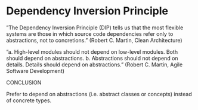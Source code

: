 # Dependency Inversion Principle

”The Dependency Inversion Principle (DIP) tells us that the most flexible 
systems are those in which source code dependencies refer only to 
abstractions, not to concretions.” 
(Robert C. Martin, Clean Architecture)

”a. High-level modules should not depend on low-level modules. Both 
should depend on abstractions.
b. Abstractions should not depend on details. Details should depend on 
abstractions.” 
(Robert C. Martin, Agile Software Development)

CONCLUSION

Prefer to depend on abstractions (i.e. abstract classes or 
concepts) instead of concrete types.
